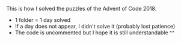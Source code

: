 This is how I solved the puzzles of the Advent of Code 2018.

- 1 folder = 1 day solved
- If a day does not appear, I didn't solve it (probably lost patience)
- The code is uncommented but I hope it is still understandable ^^
